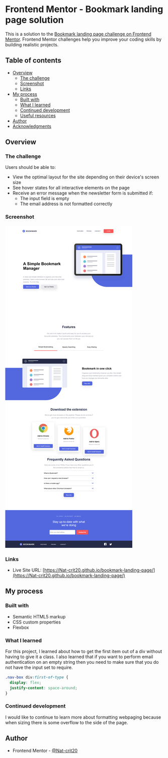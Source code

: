 # Frontend Mentor - Bookmark landing page solution

This is a solution to the [Bookmark landing page challenge on Frontend Mentor](https://www.frontendmentor.io/challenges/bookmark-landing-page-5d0b588a9edda32581d29158). Frontend Mentor challenges help you improve your coding skills by building realistic projects.

## Table of contents

- [Overview](#overview)
  - [The challenge](#the-challenge)
  - [Screenshot](#screenshot)
  - [Links](#links)
- [My process](#my-process)
  - [Built with](#built-with)
  - [What I learned](#what-i-learned)
  - [Continued development](#continued-development)
  - [Useful resources](#useful-resources)
- [Author](#author)
- [Acknowledgments](#acknowledgments)

## Overview

### The challenge

Users should be able to:

- View the optimal layout for the site depending on their device's screen size
- See hover states for all interactive elements on the page
- Receive an error message when the newsletter form is submitted if:
  - The input field is empty
  - The email address is not formatted correctly

### Screenshot

![](./images/Screenshot%202022-10-10%20at%2011-26-02%20Frontend%20Mentor%20Bookmark%20landing%20page.png)

### Links

- Live Site URL: [https://Nat-crit20.github.io/bookmark-landing-page/](https://Nat-crit20.github.io/bookmark-landing-page/)

## My process

### Built with

- Semantic HTML5 markup
- CSS custom properties
- Flexbox

### What I learned

For this project, I learned about how to get the first item out of a div without having to give it a class. I also learned that if you want to perform email authentication on an empty string then you need to make sure that you do not have the input set to require.

```css
.nav-box div:first-of-type {
  display: flex;
  justify-content: space-around;
}
```

### Continued development

I would like to continue to learn more about formatting webpaging because when sizing there is some overflow to the side of the page.

## Author

- Frontend Mentor - [@Nat-crit20](https://www.frontendmentor.io/profile/Nat-crit20)
